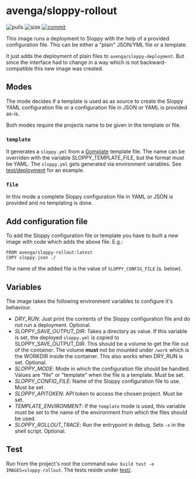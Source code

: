 # avenga/sloppy-rollout

![pulls](https://img.shields.io/docker/pulls/avenga/sloppy-rollout.svg)
![size](https://images.microbadger.com/badges/image/avenga/sloppy-rollout.svg)
[![commit](https://images.microbadger.com/badges/commit/avenga/sloppy-rollout.svg)](https://microbadger.com/images/avenga/sloppy-rollout)

This image runs a deployment to Sloppy with the help of a provided configuration
file. This can be either a "plain" JSON/YML file or a template.

It just adds the deployment of plain files to `avenga/sloppy-deployment`. But
since the interface had to change in a way which is not backward-compatible this
new image was created.

## Modes

The mode decides if a template is used as as source to create the Sloppy YAML
configuration file or a configuration file in JSON or YAML is provided as-is.

Both modes require the projects name to be given in the template or file.

### `template`

It generates a `sloppy.yml` from a [Gomplate](https://gomplate.ca/) template
file. The name can be overriden with the variable SLOPPY_TEMPLATE_FILE, but the
format must be YAML. The `sloppy.yml` gets generated via environment variables.
See [test/deployment](test/deployment) for an example.

### `file`

In this mode a complete Sloppy configuration file in YAML or JSON is provided
and no templating is done.

## Add configuration file

To add the Sloppy configuration file or template you have to built a new image
with code which adds the above file.
E.g.:
```
FROM avenga/sloppy-rollout:latest
COPY sloppy.json ./
```
The name of the added file is the value of `SLOPPY_CONFIG_FILE` (s. below).

## Variables

The image takes the following environment variables to configure it's behaviour.

* *DRY_RUN*: Just print the contents of the Sloppy configuration file and do
  not run a deployment. Optional.
* *SLOPPY_SAVE_OUTPUT_DIR*: Takes a directory as value. If this variable is set,
  the deployed `sloppy.yml` is copied to SLOPPY_SAVE_OUTPUT_DIR. This should be
  a volume to get the file out of the container. The volume **must** not be
  mounted under `/work` which is the WORKDIR inside the container.
  This also works when DRY_RUN is set. Optional.
* *SLOPPY_MODE*: Mode in which the configuration file should be handled. Values
  are "file" or "template" when the file is a template. Must be set.
* *SLOPPY_CONFIG_FILE*: Name of the Sloppy configuration file to use. Must be
  set.
* *SLOPPY_APITOKEN*: API token to access the chosen project. Must be set.
* *TEMPLATE_ENVIRONMENT*: If the `template` mode is used, this variable must be
  set to the name of the environment from which the files should be used.
* *SLOPPY_ROLLOUT_TRACE*: Run the entrypoint in debug. Sets `-x` in the shell
  script. Optional.

## Test

Run from the project's root the command `make build test
-e IMAGES=sloppy-rollout`. The tests reside under [test/](test/).
